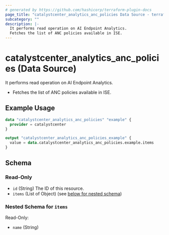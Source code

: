 ```yaml
---
# generated by https://github.com/hashicorp/terraform-plugin-docs
page_title: "catalystcenter_analytics_anc_policies Data Source - terraform-provider-catalystcenter"
subcategory: ""
description: |-
  It performs read operation on AI Endpoint Analytics.
  Fetches the list of ANC policies available in ISE.
---
```


# catalystcenter_analytics_anc_policies (Data Source)

It performs read operation on AI Endpoint Analytics.

- Fetches the list of ANC policies available in ISE.

## Example Usage

```terraform
data "catalystcenter_analytics_anc_policies" "example" {
  provider = catalystcenter
}

output "catalystcenter_analytics_anc_policies_example" {
  value = data.catalystcenter_analytics_anc_policies.example.items
}
```

<!-- schema generated by tfplugindocs -->
## Schema

### Read-Only

- `id` (String) The ID of this resource.
- `items` (List of Object) (see [below for nested schema](#nestedatt--items))

<a id="nestedatt--items"></a>
### Nested Schema for `items`

Read-Only:

- `name` (String)
